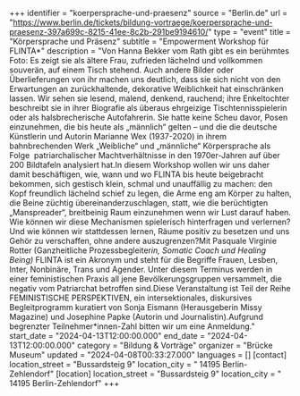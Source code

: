 +++
identifier = "koerpersprache-und-praesenz"
source = "Berlin.de"
url = "https://www.berlin.de/tickets/bildung-vortraege/koerpersprache-und-praesenz-397a699c-8215-41ee-8c2b-291be9194610/"
type = "event"
title = "Körpersprache und Präsenz"
subtitle = "Empowerment Workshop für FLINTA*"
description = "Von Hanna Bekker vom Rath gibt es ein berühmtes Foto: Es zeigt sie als ältere Frau, zufrieden lächelnd und vollkommen souverän, auf einem Tisch stehend. Auch andere Bilder oder Überlieferungen von ihr machen uns deutlich, dass sie sich nicht von den Erwartungen an zurückhaltende, dekorative Weiblichkeit hat einschränken lassen. Wir sehen sie lesend, malend, denkend, rauchend; ihre Enkeltochter beschreibt sie in ihrer Biografie als überaus ehrgeizige Tischtennisspielerin oder als halsbrecherische Autofahrerin. Sie hatte keine Scheu davor, Posen einzunehmen, die bis heute als „männlich“ gelten – und die die deutsche Künstlerin und Autorin Marianne Wex (1937-2020) in ihrem bahnbrechenden Werk „Weibliche“ und „männliche“ Körpersprache als Folge  patriarchalischer Machtverhältnisse in den 1970er-Jahren auf über 200 Bildtafeln analysiert hat.In diesem Workshop wollen wir uns daher damit beschäftigen, wie, wann und wo FLINTA bis heute beigebracht bekommen, sich gestisch klein, schmal und unauffällig zu machen: den Kopf freundlich lächelnd schief zu legen, die Arme eng am Körper zu halten, die Beine züchtig übereinanderzuschlagen, statt, wie die berüchtigten „Manspreader“, breitbeinig Raum einzunehmen wenn wir Lust darauf haben. Wie können wir diese Mechanismen spielerisch hinterfragen und verlernen? Und wie können wir stattdessen lernen, Räume positiv zu besetzen und uns Gehör zu verschaffen, ohne andere auszugrenzen?Mit Pasquale Virginie Rotter (Ganzheitliche Prozessbegleiter*in, Somatic Coach und Healing Being)* FLINTA ist ein Akronym und steht für die Begriffe Frauen, Lesben, Inter, Nonbinäre, Trans und Agender. Unter diesem Terminus werden in einer feministischen Praxis all jene Bevölkerungsgruppen versammelt, die negativ vom Patriarchat betroffen sind.Diese Veranstaltung ist Teil der Reihe FEMINISTISCHE PERSPEKTIVEN, ein intersektionales, diskursives Begleitprogramm kuratiert von Sonja Eismann (Herausgeberin Missy Magazine) und Josephine Papke (Autorin und Journalistin).Aufgrund begrenzter Teilnehmer*innen-Zahl bitten wir um eine Anmeldung."
start_date = "2024-04-13T12:00:00.000"
end_date = "2024-04-13T12:00:00.000"
category = "Bildung & Vorträge"
organizer = "Brücke Museum"
updated = "2024-04-08T00:33:27.000"
languages = []
[contact]
location_street = "Bussardsteig 9"
location_city = " 14195 Berlin-Zehlendorf"
[location]
location_street = "Bussardsteig 9"
location_city = " 14195 Berlin-Zehlendorf"
+++